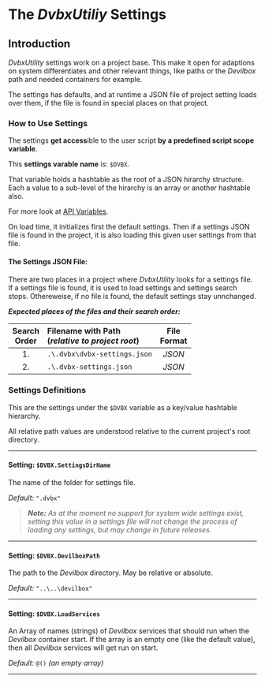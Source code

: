 # The _DvbxUtiliy_ Settings

## Introduction

_DvbxUtility_ settings work on a project base. This make it open for adaptions on system differentiates and other relevant things, like paths or the _Devilbox_ path and needed containers for example.

The settings has defaults, and at runtime a JSON file of project setting loads over them, if the file is found in special places on that project.

### How to Use Settings

The settings **get access**ible to the user script **by a predefined script scope variable**.

This **settings varable name** is: `$DVBX`.

That variable holds a hashtable as the root of a JSON hirarchy structure. Each a value to a sub-level of the hirarchy is an array or another hashtable also.

For more look at [API Variables](dvbx-api-vars.md).

On load time, it initializes first the default settings. Then if a settings JSON file is found in the project, it is also loading this given user settings from that file.

#### The Settings JSON File:

There are two places in a project where _DvbxUtility_ looks for a settings file. If a settings file is found, it is used to load settings and settings search stops. Othereweise, if no file is found, the default settings stay unnchanged.

**_Expected places of the files and their search order:_**

| Search<br>Order | Filename with Path<br>(_relative to project root_) | File<br>Format |
| :-------------: | :------------------------------------------------- | :------------: |
|       1.        | `.\.dvbx\dvbx-settings.json`                       |     _JSON_     |
|       2.        | `.\.dvbx-settings.json`                            |     _JSON_     |

### Settings Definitions

This are the settings under the `$DVBX` variable as a key/value hashtable hierarchy.

All relative path values are understood relative to the current project's root directory.

----

#### Setting: `$DVBX.SettingsDirName`

The name of the folder for settings file.

_Default:_ `".dvbx"`

> **_Note:_** _As at the moment no support for system wide settings exist, setting this value in a settings file will not change the process of loading any settings, but may change in future releases._

----

#### Setting: `$DVBX.DevilboxPath`

The path to the _Devilbox_ directory. May be relative or absolute.

_Default:_ `"..\..\devilbox"`

----

#### Setting: `$DVBX.LoadServices`

An Array of names (strings) of _Devilbox_ services that should run when the _Devilbox_ container start. If the array is an empty one (like the default value), then all _Devilbox_ services will get run on start.

_Default:_ `@()` _(an empty array)_

----

